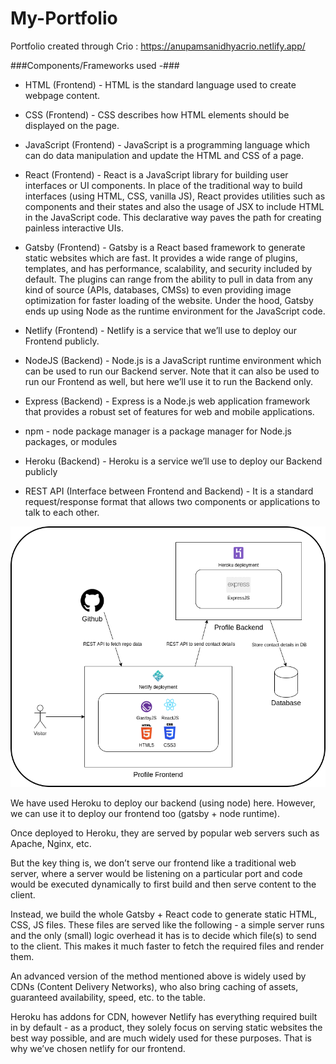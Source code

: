 # My-Portfolio
Portfolio created through Crio : https://anupamsanidhyacrio.netlify.app/

###Components/Frameworks used -###

* HTML (Frontend) - HTML is the standard language used to create webpage content.

* CSS (Frontend) - CSS describes how HTML elements should be displayed on the page.

* JavaScript (Frontend) - JavaScript is a programming language which can do data manipulation and update the HTML and CSS of a page.

* React (Frontend) - React is a JavaScript library for building user interfaces or UI components. In place of the traditional way to build interfaces (using HTML, CSS, vanilla JS), React provides utilities such as components and their states and also the usage of JSX to include HTML in the JavaScript code. This declarative way paves the path for creating painless interactive UIs.

* Gatsby (Frontend) - Gatsby is a React based framework to generate static websites which are fast. It provides a wide range of plugins, templates, and has performance, scalability, and security included by default. The plugins can range from the ability to pull in data from any kind of source (APIs, databases, CMSs) to even providing image optimization for faster loading of the website. Under the hood, Gatsby ends up using Node as the runtime environment for the JavaScript code.

* Netlify (Frontend) - Netlify is a service that we’ll use to deploy our Frontend publicly.

* NodeJS (Backend) - Node.js is a JavaScript runtime environment which can be used to run our Backend server. Note that it can also be used to run our Frontend as well, but here we’ll use it to run the Backend only.

* Express (Backend) - Express is a Node.js web application framework that provides a robust set of features for web and mobile applications.

* npm - node package manager is a package manager for Node.js packages, or modules

* Heroku (Backend) - Heroku is a service we’ll use to deploy our Backend publicly

* REST API (Interface between Frontend and Backend) - It is a standard request/response format that allows two components or applications to talk to each other.

![Overview](./Qprofile.png?raw=true "Overview")

We have used Heroku to deploy our backend (using node) here. However, we can use it to deploy our frontend too (gatsby + node runtime).

Once deployed to Heroku, they are served by popular web servers such as Apache, Nginx, etc.

But the key thing is, we don’t serve our frontend like a traditional web server, where a server would be listening on a particular port and code would be executed dynamically to first build and then serve content to the client.

Instead, we build the whole Gatsby + React code to generate static HTML, CSS, JS files. These files are served like the following - a simple server runs and the only (small) logic overhead it has is to decide which file(s) to send to the client. This makes it much faster to fetch the required files and render them.

An advanced version of the method mentioned above is widely used by CDNs (Content Delivery Networks), who also bring caching of assets, guaranteed availability, speed, etc. to the table.

Heroku has addons for CDN, however Netlify has everything required built in by default - as a product, they solely focus on serving static websites the best way possible, and are much widely used for these purposes. That is why we’ve chosen netlify for our frontend.